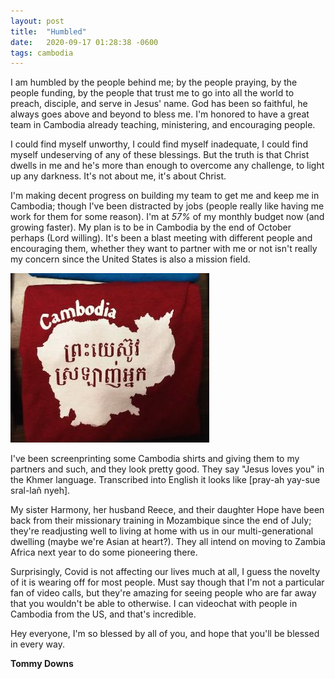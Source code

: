 ```yaml
---
layout: post
title:  "Humbled"
date:   2020-09-17 01:28:38 -0600
tags: cambodia
---
```


I am humbled by the people behind me; by the people praying, by the people funding, by the people that trust me to go into all the world to preach, disciple, and serve in Jesus' name. God has been so faithful, he always goes above and beyond to bless me. I'm honored to have a great team in Cambodia already teaching, ministering, and encouraging people.

I could find myself unworthy, I could find myself inadequate, I could find myself undeserving of any of these blessings. But the truth is that Christ dwells in me and he's more than enough to overcome any challenge, to light up any darkness. It's not about me, it's about Christ.

I'm making decent progress on building my team to get me and keep me in Cambodia; though I've been distracted by jobs (people really like having me work for them for some reason). I'm at *57%* of my monthly budget now (and growing faster). My plan is to be in Cambodia by the end of October perhaps (Lord willing). It's been a blast meeting with different people and encouraging them, whether they want to partner with me or not isn't really my concern since the United States is also a mission field.

![Cambodia Shirt](/assets/shirt.jpg)

I've been screenprinting some Cambodia shirts and giving them to my partners and such, and they look pretty good. They say "Jesus loves you" in the Khmer language. Transcribed into English it looks like [pray-ah yay-sue sral-lañ nyeh].

My sister Harmony, her husband Reece, and their daughter Hope have been back from their missionary training in Mozambique since the end of July; they're readjusting well to living at home with us in our multi-generational dwelling (maybe we're Asian at heart?). They all intend on moving to Zambia Africa next year to do some pioneering there.

Surprisingly, Covid is not affecting our lives much at all, I guess the novelty of it is wearing off for most people. Must say though that I'm not a particular fan of video calls, but they're amazing for seeing people who are far away that you wouldn't be able to otherwise. I can videochat with people in Cambodia from the US, and that's incredible.

Hey everyone,
I'm so blessed by all of you,
and hope that you'll be blessed in every way.

**Tommy Downs**
